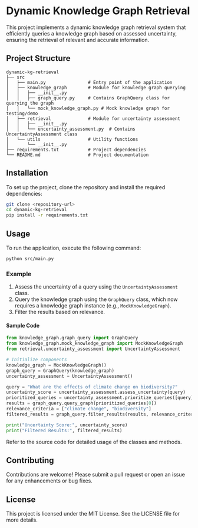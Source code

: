 # Dynamic Knowledge Graph Retrieval

This project implements a dynamic knowledge graph retrieval system that efficiently queries a knowledge graph based on assessed uncertainty, ensuring the retrieval of relevant and accurate information.

## Project Structure

```
dynamic-kg-retrieval
├── src
│   ├── main.py                # Entry point of the application
│   ├── knowledge_graph        # Module for knowledge graph querying
│   │   ├── __init__.py
│   │   ├── graph_query.py     # Contains GraphQuery class for querying the graph
│   │   └── mock_knowledge_graph.py # Mock knowledge graph for testing/demo
│   ├── retrieval              # Module for uncertainty assessment
│   │   ├── __init__.py
│   │   └── uncertainty_assessment.py  # Contains UncertaintyAssessment class
│   └── utils                  # Utility functions
│       └── __init__.py
├── requirements.txt           # Project dependencies
└── README.md                  # Project documentation
```

## Installation

To set up the project, clone the repository and install the required dependencies:

```bash
git clone <repository-url>
cd dynamic-kg-retrieval
pip install -r requirements.txt
```

## Usage

To run the application, execute the following command:

```bash
python src/main.py
```

### Example

1. Assess the uncertainty of a query using the `UncertaintyAssessment` class.
2. Query the knowledge graph using the `GraphQuery` class, which now requires a knowledge graph instance (e.g., `MockKnowledgeGraph`).
3. Filter the results based on relevance.

#### Sample Code

```python
from knowledge_graph.graph_query import GraphQuery
from knowledge_graph.mock_knowledge_graph import MockKnowledgeGraph
from retrieval.uncertainty_assessment import UncertaintyAssessment

# Initialize components
knowledge_graph = MockKnowledgeGraph()
graph_query = GraphQuery(knowledge_graph)
uncertainty_assessment = UncertaintyAssessment()

query = "What are the effects of climate change on biodiversity?"
uncertainty_score = uncertainty_assessment.assess_uncertainty(query)
prioritized_queries = uncertainty_assessment.prioritize_queries([query])
results = graph_query.query_graph(prioritized_queries[0])
relevance_criteria = ["climate change", "biodiversity"]
filtered_results = graph_query.filter_results(results, relevance_criteria)

print("Uncertainty Score:", uncertainty_score)
print("Filtered Results:", filtered_results)
```

Refer to the source code for detailed usage of the classes and methods.

## Contributing

Contributions are welcome! Please submit a pull request or open an issue for any enhancements or bug fixes.

## License

This project is licensed under the MIT License. See the LICENSE file for more details.